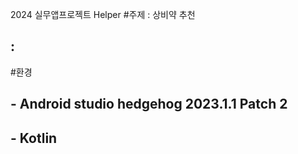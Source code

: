 2024 실무앱프로젝트 Helper
#주제 : 상비약 추천
## : 

#환경
## - Android studio hedgehog 2023.1.1 Patch 2
## - Kotlin
